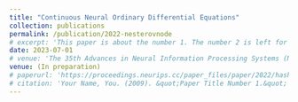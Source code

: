 ```yaml
---
title: "Continuous Neural Ordinary Differential Equations"
collection: publications
permalink: /publication/2022-nesterovnode
# excerpt: 'This paper is about the number 1. The number 2 is left for future work.'
date: 2023-07-01
# venue: 'The 35th Advances in Neural Information Processing Systems (NeurIPS)'
venue: (In preparation)
# paperurl: 'https://proceedings.neurips.cc/paper_files/paper/2022/hash/32cc61322f1e2f56f989d29ccc7cfbb7-Abstract-Conference.html'
# citation: 'Your Name, You. (2009). &quot;Paper Title Number 1.&quot; <i>Journal 1</i>. 1(1).'
---
```

<!-- This paper is about the number 1. The number 2 is left for future work. -->
<!-- 
[Download paper here](https://proceedings.neurips.cc/paper_files/paper/2022/file/32cc61322f1e2f56f989d29ccc7cfbb7-Paper-Conference.pdf) -->

<!-- Recommended citation: Your Name, You. (2009). "Paper Title Number 1." <i>Journal 1</i>. 1(1). -->